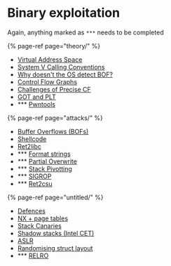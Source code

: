 # Binary exploitation

Again, anything marked as `***` needs to be completed

{% page-ref page="theory/" %}

* [Virtual Address Space](theory/virtual-address-space.md)
* [System V Calling Conventions](theory/system-v-calling-conventions.md)
* [Why doesn't the OS detect BOF?](theory/side-note-os-doesnt-detect-bof.md)
* [Control Flow Graphs](theory/control-flow-graphs.md)
* [Challenges of Precise CF](theory/challenges-of-precise-cfg.md)
* [GOT and PLT](theory/got-and-plt.md)
* \*\*\* [Pwntools](theory/pwntools.md)

{% page-ref page="attacks/" %}

* [Buffer Overflows \(BOFs\)](attacks/buffer-overflows-bofs.md)
* [Shellcode](attacks/shellcode.md)
* [Ret2libc](attacks/ret2libc.md)
* \*\*\* [Format strings](attacks/format-strings.md)
* \*\*\* [Partial Overwrite](attacks/partial-overwrite.md)
* \*\*\* [Stack Pivotting](attacks/stack-pivotting.md)
* \*\*\* [SIGROP](attacks/sigrop.md)
* \*\*\* [Ret2csu](attacks/ret2csu.md) 

{% page-ref page="untitled/" %}

* [Defences](untitled/)
* [NX + page tables](untitled/nx.md)
* [Stack Canaries](untitled/stack-canaries.md)
* [Shadow stacks \(Intel CET\)](untitled/defence-shadow-stacks-intel-cet.md)
* [ASLR](untitled/aslr.md)
* [Randomising struct layout](untitled/defence-randomising-struct-layout.md)
* \*\*\* [RELRO](untitled/relro.md)

